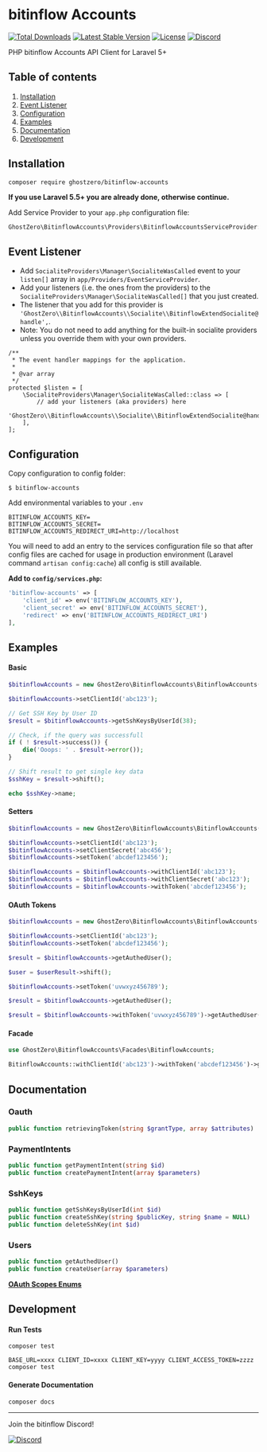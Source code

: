 # bitinflow Accounts

<a href="https://packagist.org/packages/ghostzero/bitinflow-accounts"><img src="https://img.shields.io/packagist/dt/ghostzero/bitinflow-accounts" alt="Total Downloads"></a>
<a href="https://packagist.org/packages/ghostzero/bitinflow-accounts"><img src="https://img.shields.io/packagist/v/ghostzero/bitinflow-accounts" alt="Latest Stable Version"></a>
<a href="https://packagist.org/packages/ghostzero/bitinflow-accounts"><img src="https://img.shields.io/packagist/l/ghostzero/bitinflow-accounts" alt="License"></a>
<a href="https://ghostzero.dev/discord"><img src="https://discordapp.com/api/guilds/590942233126240261/embed.png?style=shield" alt="Discord"></a>

PHP bitinflow Accounts API Client for Laravel 5+

## Table of contents

1. [Installation](#installation)
2. [Event Listener](#event-listener)
3. [Configuration](#configuration)
4. [Examples](#examples)
5. [Documentation](#documentation)
6. [Development](#Development)

## Installation

```
composer require ghostzero/bitinflow-accounts
```

**If you use Laravel 5.5+ you are already done, otherwise continue.**

Add Service Provider to your `app.php` configuration file:

```php
GhostZero\BitinflowAccounts\Providers\BitinflowAccountsServiceProvider::class,
```

## Event Listener

- Add `SocialiteProviders\Manager\SocialiteWasCalled` event to your `listen[]` array in `app/Providers/EventServiceProvider`.
- Add your listeners (i.e. the ones from the providers) to the `SocialiteProviders\Manager\SocialiteWasCalled[]` that you just created.
- The listener that you add for this provider is `'GhostZero\\BitinflowAccounts\\Socialite\\BitinflowExtendSocialite@handle',`.
- Note: You do not need to add anything for the built-in socialite providers unless you override them with your own providers.


```
/**
 * The event handler mappings for the application.
 *
 * @var array
 */
protected $listen = [
    \SocialiteProviders\Manager\SocialiteWasCalled::class => [
        // add your listeners (aka providers) here
        'GhostZero\\BitinflowAccounts\\Socialite\\BitinflowExtendSocialite@handle',
    ],
];
```

## Configuration

Copy configuration to config folder:

```
$ bitinflow-accounts
```

Add environmental variables to your `.env`

```
BITINFLOW_ACCOUNTS_KEY=
BITINFLOW_ACCOUNTS_SECRET=
BITINFLOW_ACCOUNTS_REDIRECT_URI=http://localhost
```

You will need to add an entry to the services configuration file so that after config files are cached for usage in production environment (Laravel command `artisan config:cache`) all config is still available.

**Add to `config/services.php`:**

```php
'bitinflow-accounts' => [
    'client_id' => env('BITINFLOW_ACCOUNTS_KEY'),
    'client_secret' => env('BITINFLOW_ACCOUNTS_SECRET'),
    'redirect' => env('BITINFLOW_ACCOUNTS_REDIRECT_URI')
],
```

## Examples

#### Basic

```php
$bitinflowAccounts = new GhostZero\BitinflowAccounts\BitinflowAccounts();

$bitinflowAccounts->setClientId('abc123');

// Get SSH Key by User ID
$result = $bitinflowAccounts->getSshKeysByUserId(38);

// Check, if the query was successfull
if ( ! $result->success()) {
    die('Ooops: ' . $result->error());
}

// Shift result to get single key data
$sshKey = $result->shift();

echo $sshKey->name;
```

#### Setters

```php
$bitinflowAccounts = new GhostZero\BitinflowAccounts\BitinflowAccounts();

$bitinflowAccounts->setClientId('abc123');
$bitinflowAccounts->setClientSecret('abc456');
$bitinflowAccounts->setToken('abcdef123456');

$bitinflowAccounts = $bitinflowAccounts->withClientId('abc123');
$bitinflowAccounts = $bitinflowAccounts->withClientSecret('abc123');
$bitinflowAccounts = $bitinflowAccounts->withToken('abcdef123456');
```

#### OAuth Tokens

```php
$bitinflowAccounts = new GhostZero\BitinflowAccounts\BitinflowAccounts();

$bitinflowAccounts->setClientId('abc123');
$bitinflowAccounts->setToken('abcdef123456');

$result = $bitinflowAccounts->getAuthedUser();

$user = $userResult->shift();
```

```php
$bitinflowAccounts->setToken('uvwxyz456789');

$result = $bitinflowAccounts->getAuthedUser();
```

```php
$result = $bitinflowAccounts->withToken('uvwxyz456789')->getAuthedUser();
```

#### Facade

```php
use GhostZero\BitinflowAccounts\Facades\BitinflowAccounts;

BitinflowAccounts::withClientId('abc123')->withToken('abcdef123456')->getAuthedUser();
```

## Documentation

### Oauth

```php
public function retrievingToken(string $grantType, array $attributes)
```

### PaymentIntents

```php
public function getPaymentIntent(string $id)
public function createPaymentIntent(array $parameters)
```

### SshKeys

```php
public function getSshKeysByUserId(int $id)
public function createSshKey(string $publicKey, string $name = NULL)
public function deleteSshKey(int $id)
```

### Users

```php
public function getAuthedUser()
public function createUser(array $parameters)
```

[**OAuth Scopes Enums**](https://github.com/ghostzero/bitinflow-accounts/blob/master/src/Enums/Scope.php)

## Development

#### Run Tests

```shell
composer test
```

```shell
BASE_URL=xxxx CLIENT_ID=xxxx CLIENT_KEY=yyyy CLIENT_ACCESS_TOKEN=zzzz composer test
```

#### Generate Documentation

```shell
composer docs
```

---

Join the bitinflow Discord!

[![Discord](https://discordapp.com/api/guilds/373468864098336768/embed.png?style=banner2)](https://discord.gg/2ZrCe2h)
